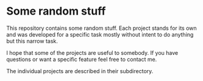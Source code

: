 # Some random stuff

This repository contains some random stuff. Each project stands for its own and
was developed for a specific task mostly without intent to do anything but this
narrow task.

I hope that some of the projects are useful to somebody. If you have questions
or want a specific feature feel free to contact me.

The individual projects are described in their subdirectory.

